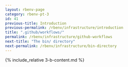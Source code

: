 ```yaml
---
layout: rbenv-page
category: rbenv-pt-3
id: 41
previous-title: Introduction
previous-permalink: /rbenv/infrastructure/introduction
title: ".github/workflows/"
permalink: /rbenv/infrastructure/github-workflows
next-title: "The bin/ directory"
next-permalink: /rbenv/infrastructure/bin-directory
---
```


{% include_relative 3-b-content.md %}
